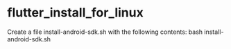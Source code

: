 # flutter_install_for_linux
Create a file install-android-sdk.sh with the following contents:
bash install-android-sdk.sh
